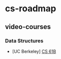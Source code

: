 # cs-roadmap

## video-courses

  ### Data Structures   
   
  - [UC Berkeley] [CS 61B](https://archive.org/details/ucberkeley-webcast-PL-XXv-cvA_iDVox3OKFhF4LxMHqpi2GS2)
